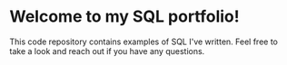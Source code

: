 # Welcome to my SQL portfolio! 
This code repository contains examples of SQL I've written.
Feel free to take a look and reach out if you have any questions. 
